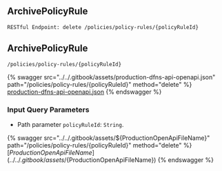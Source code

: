 
## ArchivePolicyRule
`RESTful Endpoint: delete /policies/policy-rules/{policyRuleId}`


## ArchivePolicyRule
`/policies/policy-rules/{policyRuleId}`



{% swagger src="../../.gitbook/assets/production-dfns-api-openapi.json" path="/policies/policy-rules/{policyRuleId}" method="delete" %}
[production-dfns-api-openapi.json](../../.gitbook/assets/production-dfns-api-openapi.json)
{% endswagger %}


### Input Query Parameters
* Path parameter `policyRuleId`: `String`.  
  


{% swagger src="../../.gitbook/assets/${ProductionOpenApiFileName}" path="/policies/policy-rules/{policyRuleId}" method="delete" %}
[${ProductionOpenApiFileName}](../../.gitbook/assets/${ProductionOpenApiFileName})
{% endswagger %}
